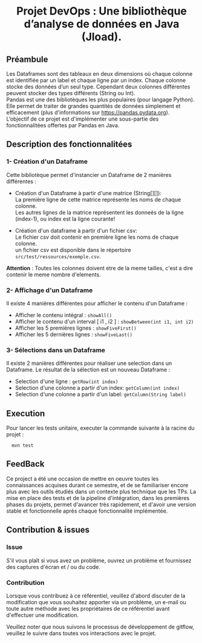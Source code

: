  <h1 align=center> Projet DevOps  : Une bibliothèque d’analyse de données en Java (Jload).</h1>


## Préambule
Les Dataframes sont des tableaux en deux dimensions où chaque colonne est identifiée par un label et chaque ligne par un index. Chaque colonne stocke des données d’un seul type. Cependant deux colonnes différentes peuvent stocker des types différents (String ou Int).  
Pandas est une des bibliotèques les plus populaires (pour langage Python). Elle permet de traiter de grandes quantités de données simplement et efficacement (plus d'informations sur https://pandas.pydata.org).   
L’objectif de ce projet est d'implémenter une sous-partie des fonctionnalitées offertes par Pandas en Java.


## Description des fonctionnalitées
### 1- Création d'un Dataframe
Cette bibliotèque permet d'instancier un Dataframe de 2 manières différentes :

- Création d'un Dataframe à partir d'une matrice (String[][]):<br />
La première ligne de cette matrice représente les noms de chaque colonne.<br />
Les autres lignes de la matrice représentent les donneés de la ligne (index-1), ou index est la ligne courante!

- Création d'un dataframe à partir d'un fichier csv:<br />
Le fichier csv doit contenir en première ligne les noms de chaque colonne.<br />
un fichier csv est disponible dans le répertoire `src/test/ressources/exemple.csv`.   

**Attention** : Toutes les colonnes doivent etre de la meme tailles, c'est a dire contenir le meme nombre d'elements.


### 2- Affichage d'un Dataframe
Il existe 4 manières différentes pour afficher le contenu d'un Dataframe :

- Afficher le contenu intégral     : `showAll()`
- Afficher le contenu d'un interval [ i1 , i2 ] : `showBetween(int i1, int i2)`
- Afficher les 5 premières lignes  : `showFiveFirst()`
- Afficher les 5 dernières lignes  : `showFiveLast()`


### 3- Sélections dans un Dataframe
Il existe 2 manières différentes pour réaliser une selection dans un Dataframe.
Le résultat de la sélection est un nouveau Dataframe : 

- Selection d'une ligne  : `getRow(int index)`
- Selection d'une colonne a partir d'un index: `getColumn(int index)`
- Selection d'une colonne a partir d'un label: `getColumn(String label)`



## Execution
Pour lancer les tests unitaire, executer la commande suivante à la racine du projet :
```
  mvn test
```


## FeedBack

Ce project a été une occasion de mettre en oeuvre toutes les connaissances acquises durant ce semestre, et de se familiariser encore plus avec les outils étudiés dans un contexte plus technique que les TPs.
La mise en place des tests et de la pipeline d'intégration, dans les premières phases du projets, permet d'avancer très rapidement, et d'avoir une version stable et fonctionnelle après chaque fonctionnalité implémentée.   


## Contribution & issues 
### Issue
S'il vous plaît si vous avez un problème, ouvrez un problème et fournissez des captures d'écran et / ou du code.

### Contribution
Lorsque vous contribuez à ce référentiel, veuillez d'abord discuter de la modification que vous souhaitez apporter via un problème, un e-mail ou toute autre méthode avec les propriétaires de ce référentiel avant d'effectuer une modification.

Veuillez noter que nous suivons le processus de développement de gitflow, veuillez le suivre dans toutes vos interactions avec le projet.

